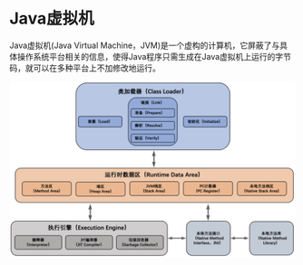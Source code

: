 # Java虚拟机

Java虚拟机(Java Virtual Machine，JVM)是一个虚构的计算机，它屏蔽了与具体操作系统平台相关的信息，使得Java程序只需生成在Java虚拟机上运行的字节码，就可以在多种平台上不加修改地运行。

![](../img/jvm.png)
